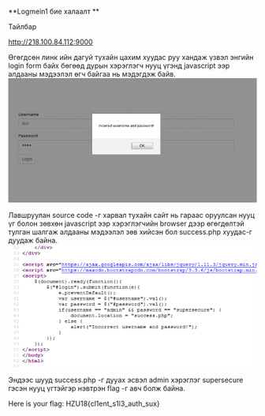 **Logmein1 бие халаалт **

Тайлбар 

http://218.100.84.112:9000

Өгөгдсөн линк ийн дагуй тухайн цахим хуудас руу хандаж үзвэл энгийн login form байх бөгөөд дурын хэрэглэгч нууц үгэнд javascript ээр алдааны мэдээлэл өгч байгаа нь мэдэгдэж байв. 
 [![N|Solid](https://github.com/DCERT-MNDC/HZ-U18-2018/blob/master/include/log1.png)](https://github.com/DCERT-MNDC/HZ-U18-2018/blob/master/include/log1.png)

Лавшруулан source code -г харвал тухайн сайт нь гараас оруулсан нууц үг болон зөвхөн javascript ээр хэрэглэгчийн browser дээр өгөгдөлтэй тулган шалгаж алдааны мэдээлэл зөв хийсэн бол success.php хуудас-г дуудаж байна. 
 [![N|Solid](https://github.com/DCERT-MNDC/HZ-U18-2018/blob/master/include/log1-2.png)](https://github.com/DCERT-MNDC/HZ-U18-2018/blob/master/include/log1-2.png)

Эндээс шууд success.php -г дууах эсвэл admin хэрэглэг supersecure гэсэн нууц үгтэйгэр нэвтрэн flag -г авч болж байна. 

 
Here is your flag: HZU18{cl1ent_s1l3_auth_sux}
